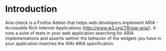 Introduction
============
Aria-check is a Firefox Addon that helps web developers implement ARIA - Accessible Rich Internet Applications (http://www.w3.org/TR/wai-aria/). It runs a suite of tests in your web application searching for ARIA implementations and asserts wether the behavior of the widgets you have in your application matches the WAI-ARIA specification.
